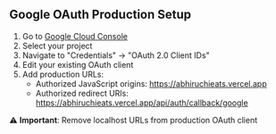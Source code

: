 ## Google OAuth Production Setup

1. Go to [Google Cloud Console](https://console.cloud.google.com/)
2. Select your project
3. Navigate to "Credentials" → "OAuth 2.0 Client IDs"
4. Edit your existing OAuth client
5. Add production URLs:
   - Authorized JavaScript origins: https://abhiruchieats.vercel.app
   - Authorized redirect URIs: https://abhiruchieats.vercel.app/api/auth/callback/google

⚠️ **Important**: Remove localhost URLs from production OAuth client